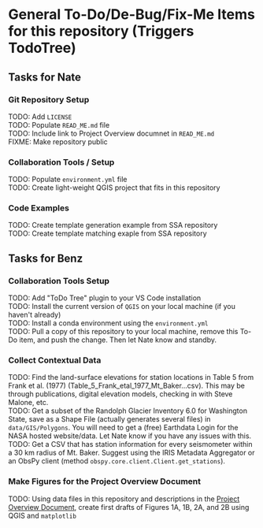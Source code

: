 # General To-Do/De-Bug/Fix-Me Items for this repository (Triggers TodoTree)

## Tasks for Nate
### Git Repository Setup
TODO: Add `LICENSE`  
TODO: Populate `READ_ME.md` file  
TODO: Include link to Project Overview documnet in `READ_ME.md`  
FIXME: Make repository public  

### Collaboration Tools / Setup  
TODO: Populate `environment.yml` file  
TODO: Create light-weight QGIS project that fits in this repository  

### Code Examples  
TODO: Create template generation example from SSA repository  
TODO: Create template matching exaple from SSA repository  

## Tasks for Benz  
### Collaboration Tools Setup
TODO: Add "ToDo Tree" plugin to your VS Code installation  
TODO: Install the current version of `QGIS` on your local machine (if you haven't already)  
TODO: Install a conda environment using the `environment.yml`  
TODO: Pull a copy of this repository to your local machine, remove this To-Do item, and push the change. Then let Nate know and standby.  

### Collect Contextual Data
TODO: Find the land-surface elevations for station locations in Table 5 from Frank et al. (1977) (Table_5_Frank_etal_1977_Mt_Baker...csv). This may be through publications, digital elevation models, checking in with Steve Malone, etc.  
TODO: Get a subset of the Randolph Glacier Inventory 6.0 for Washington State, save as a Shape File (actually generates several files) in `data/GIS/Polygons`. You will need to get a (free) Earthdata Login for the NASA hosted website/data. Let Nate know if you have any issues with this.  
TODO: Get a CSV that has station information for every seismometer within a 30 km radius of Mt. Baker. Suggest using the IRIS Metadata Aggregator or an ObsPy client (method `obspy.core.client.Client.get_stations`).  

### Make Figures for the Project Overview Document  
TODO: Using data files in this repository and descriptions in the [Project Overview Document](https://docs.google.com/document/d/1d9cfkK4y1T6hd_p6u7PEp3NhYLGydLFzR-DxrLNWt7c/edit?usp=share_link), create first drafts of Figures 1A, 1B, 2A, and 2B using QGIS and `matplotlib`